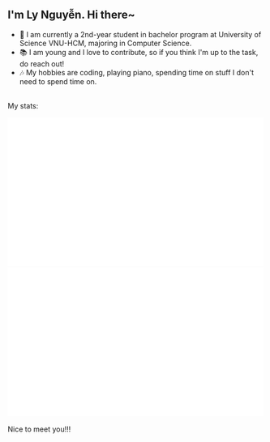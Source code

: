 ## I'm Ly Nguyễn. Hi there~

- 🌱 I am currently a 2nd-year student in bachelor program at University of Science VNU-HCM, majoring in Computer Science.
- 📚 I am young and I love to contribute, so if you think I'm up to the task, do reach out!
- 🎶 My hobbies are coding, playing piano, spending time on stuff I don't need to spend time on.
<br>
My stats:
<p align="center">
<img src="https://github.com/sxweetlollipop2912/github-stats/blob/master/generated/overview.svg">
<img src="https://github.com/sxweetlollipop2912/github-stats/blob/master/generated/languages.svg">
</p>

Nice to meet you!!!
